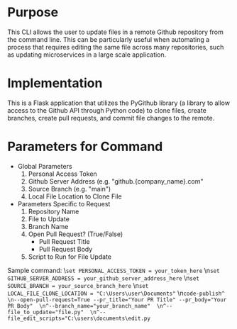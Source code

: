 # Purpose
This CLI allows the user to update files in a remote Github repository from the command line. This can be particularly useful when automating a process that requires editing the same file across many repositories, such as updating microservices in a large scale application.

# Implementation
This is a Flask application that utilizes the PyGithub library (a library to allow access to the Github API through Python code) to clone files, create branches, create pull requests, and commit file changes to the remote.

# Parameters for Command
* Global Parameters
  1. Personal Access Token
  2. Github Server Address (e.g. "github.{company_name}.com"
  3. Source Branch (e.g. "main")
  4. Local File Location to Clone File
* Parameters Specific to Request
  1. Repository Name
  2. File to Update
  3. Branch Name
  4. Open Pull Request? (True/False)
      - Pull Request Title
      - Pull Request Body
  5. Script to Run for File Update

Sample command: 
\\`set PERSONAL_ACCESS_TOKEN = your_token_here`
\n`set GITHUB_SERVER_ADDRESS = your_github_server_address_here`
\n`set SOURCE_BRANCH = your_source_branch_here`
\n`set LOCAL_FILE_CLONE_LOCATION = "C:\Users\user\Documents"`
\n`code-publish^ 
\n--open-pull-request=True --pr_title="Your PR Title" --pr_body="Your PR Body" 
\n^--branch_name="your_branch_name" 
\n^--file_to_update="file.py" 
\n^--file_edit_scripts="C:\users\documents\edit.py`
